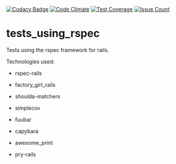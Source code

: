 [![Codacy Badge](https://api.codacy.com/project/badge/grade/c631086d14af49bea65ab5af78fa29fb)](https://www.codacy.com/app/lucasteles22/tests_using_rspec)
[![Code Climate](https://codeclimate.com/github/lucasteles22/tests_using_rspec/badges/gpa.svg)](https://codeclimate.com/github/lucasteles22/tests_using_rspec)
[![Test Coverage](https://codeclimate.com/github/lucasteles22/tests_using_rspec/badges/coverage.svg)](https://codeclimate.com/github/lucasteles22/tests_using_rspec/coverage)
[![Issue Count](https://codeclimate.com/github/lucasteles22/tests_using_rspec/badges/issue_count.svg)](https://codeclimate.com/github/lucasteles22/tests_using_rspec)

# tests_using_rspec
Tests using the rspec framework for rails.

Technologies used:

- rspec-rails

- factory_girl_rails

- shoulda-matchers

- simplecov

- fuubar

- capybara

- awesome_print

- pry-rails
